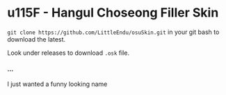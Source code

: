 # u115F - Hangul Choseong Filler Skin

``git clone https://github.com/LittleEndu/osuSkin.git`` in your git bash to download the latest.

Look under releases to download ``.osk`` file.
#### ...
I just wanted a funny looking name
